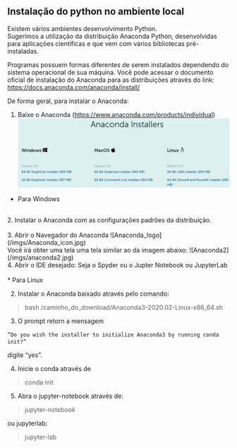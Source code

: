 ## Instalação do python no ambiente local

Existem vários ambientes desenvolvimento Python. 
<br>
Sugerimos a utilização da distribuição Anaconda Python, desenvolvidas para aplicações científicas e que vem com vários bibliotecas pré-instaladas.

Programas possuem formas diferentes de serem instalados dependendo do sistema operacional de sua máquina. Você pode acessar o documento oficial de instalação do Anaconda para as distribuições através do link: https://docs.anaconda.com/anaconda/install/

De forma geral, para instalar o Anaconda:

1. Baixe o Anaconda (https://www.anaconda.com/products/individual)
![Anaconda1](/imgs/anaconda1.jpg)

* Para Windows
<br>
2. Instalar o Anaconda com as configurações padrões da distribuição.
<br>
<br>
3. Abrir o Navegador do Anaconda ![Anaconda_logo](/imgs/Anaconda_icon.jpg)
<br>
Você irá obter uma tela uma tela similar ao da imagem abaixo:
![Anaconda2](/imgs/anaconda2.jpg)
<br>
4. Abrir o IDE desejado: Seja o Spyder ou o Jupter Notebook ou JupyterLab
<br>
<br>
* Para Linux

2. Instalar o Anaconda baixado através pelo comando:
> bash /caminho_do_download/Anaconda3-2020.02-Linux-x86_64.sh

3. O prompt retorn a mensagem 
```
“Do you wish the installer to initialize Anaconda3 by running conda init?”
```
digite “yes”.
<br>

4. Inicie o conda através de
> conda init

5. Abra o jupyter-notebook através de:
> jupyter-notebook

ou jupyterlab:
> jupyter-lab



